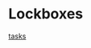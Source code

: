 # Lockboxes
[tasks](https://drive.google.com/file/d/1jr9Cd2jQ_nS_RwUkBDrhF7UEWvFUTkEk/view?usp=drive_link)
